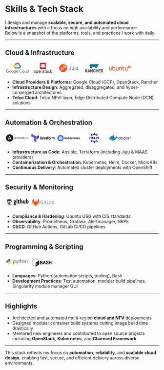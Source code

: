 # Skills & Tech Stack

I design and manage **scalable, secure, and automated cloud infrastructures** with a focus on high availability and performance.  
Below is a snapshot of the platforms, tools, and practices I work with daily.

---

## Cloud & Infrastructure

<div class="tech-logos">
  <img src="/images/logos/googlecloud.svg" alt="Google Cloud" height="40" />
  <img src="/images/logos/openstack.svg" alt="OpenStack" height="40" />
  <img src="/images/logos/juju.svg" alt="Juju" height="40" />
  <img src="/images/logos/rancher.svg" alt="Rancher" height="40" />
  <img src="/images/logos/ubuntu.svg" alt="Ubuntu" height="40" />
</div>

* **Cloud Providers & Platforms**: Google Cloud (GCP), OpenStack, Rancher  
* **Infrastructure Design**: Aggregated, disaggregated, and hyper-converged architectures  
* **Telco Cloud**: Telco NFVI layer, Edge Distributed Compute Node (DCN) solutions  

---

## Automation & Orchestration

<div class="tech-logos">
  <img src="/images/logos/ansible.svg" alt="Ansible" height="40" />
  <img src="/images/logos/terraform.svg" alt="Terraform" height="40" />
  <img src="/images/logos/kubernetes.svg" alt="Kubernetes" height="40" />
  <img src="/images/logos/helm.svg" alt="Helm" height="40" />
  <img src="/images/logos/docker.svg" alt="Docker" height="40" />
</div>

* **Infrastructure as Code**: Ansible, Terraform (including Juju & MAAS providers)  
* **Containerization & Orchestration**: Kubernetes, Helm, Docker, MicroK8s  
* **Continuous Delivery**: Automated cluster deployments with OpenShift

---

## Security & Monitoring

<div class="tech-logos">
  <img src="/images/logos/github.svg" alt="GitHub" height="40" />
  <img src="/images/logos/gitlab.svg" alt="GitLab" height="40" />
</div>

* **Compliance & Hardening**: Ubuntu USG with CIS standards  
* **Observability**: Prometheus, Grafana, Alertmanager, NRPE  
* **CI/CD**: GitHub Actions, GitLab CI/CD pipelines

---

## Programming & Scripting

<div class="tech-logos">
  <img src="/images/logos/python.svg" alt="Python" height="40" />
  <img src="/images/logos/bash.svg" alt="Bash" height="36" />
</div>

* **Languages**: Python (automation scripts, tooling), Bash  
* **Development Practices**: Test automation, modular build pipelines, Singularity module manager GUI

---

## Highlights

* Architected and automated multi-region **cloud and NFV** deployments  
* Designed modular container build systems cutting image build time drastically  
* Mentored new engineers and contributed to open source projects including **OpenStack**, **Kubernetes**, and **Charmed Framework**

---

This stack reflects my focus on **automation**, **reliability**, and **scalable cloud design**, enabling fast, secure, and efficient delivery across diverse environments.
